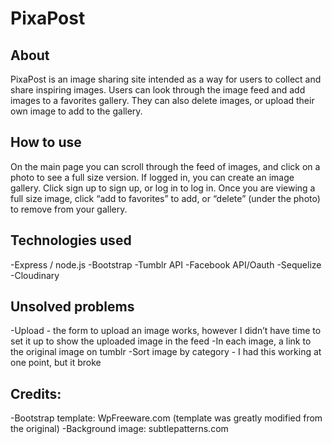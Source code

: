 # PixaPost
## About
PixaPost is an image sharing site intended as a way for users to collect and share inspiring images. Users can look through the image feed and add images to a favorites gallery. They can also delete images, or upload their own image to add to the gallery.

## How to use
On the main page you can scroll through the feed of images, and click on a photo to see a full size version. If logged in, you can create an image gallery. Click sign up to sign up, or log in to log in. Once you are viewing a full size image, click “add to favorites” to add, or “delete” (under the photo) to remove from your gallery. 

## Technologies used
-Express / node.js
-Bootstrap
-Tumblr API
-Facebook API/Oauth
-Sequelize
-Cloudinary

## Unsolved problems
-Upload - the form to upload an image works, however I didn’t have time to set it up to show the uploaded image in the feed
-In each image, a link to the original image on tumblr 
-Sort image by category - I had this working at one point, but it broke

## Credits:
-Bootstrap template: WpFreeware.com (template was greatly modified from the original)
-Background image: subtlepatterns.com